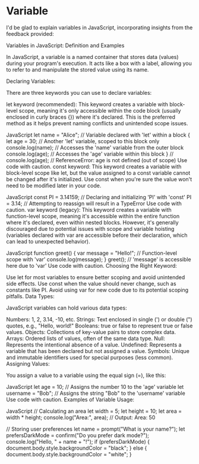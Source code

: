 #  Variable

I'd be glad to explain variables in JavaScript, incorporating insights from the feedback provided:

Variables in JavaScript: Definition and Examples

In JavaScript, a variable is a named container that stores data (values) during your program's execution. It acts like a box with a label, allowing you to refer to and manipulate the stored value using its name.

Declaring Variables:

There are three keywords you can use to declare variables:

let keyword (recommended): This keyword creates a variable with block-level scope, meaning it's only accessible within the code block (usually enclosed in curly braces {}) where it's declared. This is the preferred method as it helps prevent naming conflicts and unintended scope issues.

JavaScript
let name = "Alice"; // Variable declared with 'let' within a block
{
    let age = 30; // Another 'let' variable, scoped to this block only
    console.log(name); // Accesses the 'name' variable from the outer block
    console.log(age); // Accesses the 'age' variable within this block
}
// console.log(age); // ReferenceError: age is not defined (out of scope)
Use code with caution.
const keyword: This keyword creates a variable with block-level scope like let, but the value assigned to a const variable cannot be changed after it's initialized. Use const when you're sure the value won't need to be modified later in your code.

JavaScript
const PI = 3.14159; // Declaring and initializing 'PI' with 'const'
PI = 3.14; // Attempting to reassign will result in a TypeError
Use code with caution.
var keyword (legacy): This keyword creates a variable with function-level scope, meaning it's accessible within the entire function where it's declared, even within nested blocks. However, it's generally discouraged due to potential issues with scope and variable hoisting (variables declared with var are accessible before their declaration, which can lead to unexpected behavior).

JavaScript
function greet() {
    var message = "Hello!"; // Function-level scope with 'var'
    console.log(message);
}
greet(); // 'message' is accessible here due to 'var'
Use code with caution.
Choosing the Right Keyword:

Use let for most variables to ensure better scoping and avoid unintended side effects.
Use const when the value should never change, such as constants like PI.
Avoid using var for new code due to its potential scoping pitfalls.
Data Types:

JavaScript variables can hold various data types:

Numbers: 1, 2, 3.14, -10, etc.
Strings: Text enclosed in single (') or double (") quotes, e.g., "Hello, world!"
Booleans: true or false to represent true or false values.
Objects: Collections of key-value pairs to store complex data.
Arrays: Ordered lists of values, often of the same data type.
Null: Represents the intentional absence of a value.
Undefined: Represents a variable that has been declared but not assigned a value.
Symbols: Unique and immutable identifiers used for special purposes (less common).
Assigning Values:

You assign a value to a variable using the equal sign (=), like this:

JavaScript
let age = 10; // Assigns the number 10 to the 'age' variable
let username = "Bob"; // Assigns the string "Bob" to the 'username' variable
Use code with caution.
Examples of Variable Usage:

JavaScript
// Calculating an area
let width = 5;
let height = 10;
let area = width * height;
console.log("Area:", area); // Output: Area: 50

// Storing user preferences
let name = prompt("What is your name?");
let prefersDarkMode = confirm("Do you prefer dark mode?");
console.log("Hello, " + name + "!");
if (prefersDarkMode) {
    document.body.style.backgroundColor = "black";
} else {
    document.body.style.backgroundColor = "white";
}

